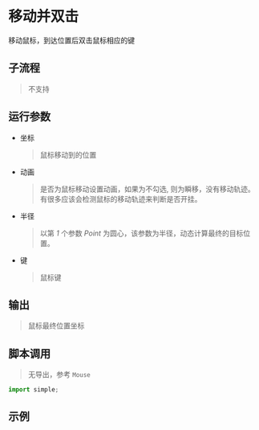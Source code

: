 # 移动并双击 
移动鼠标，到达位置后双击鼠标相应的键

## 子流程
> 不支持


## 运行参数

* 坐标
  > 鼠标移动到的位置
* 动画
  > 是否为鼠标移动设置动画，如果为不勾选, 则为瞬移，没有移动轨迹。有很多应该会检测鼠标的移动轨迹来判断是否开挂。
* 半径
  > 以第 *1* 个参数 *Point* 为圆心，该参数为半径，动态计算最终的目标位置。
* 键
  > 鼠标键


## 输出

> 鼠标最终位置坐标


## 脚本调用
> 无导出，参考 `Mouse`

```python
import simple;

```

## 示例